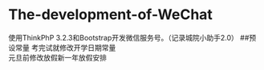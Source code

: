 # The-development-of-WeChat
使用ThinkPhP 3.2.3和Bootstrap开发微信服务号。（记录城院小助手2.0）
##预设常量
考完试就修改开学日期常量  
元旦前修改放假新一年放假安排

